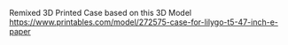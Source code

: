 Remixed 3D Printed Case based on this 3D Model
https://www.printables.com/model/272575-case-for-lilygo-t5-47-inch-e-paper
